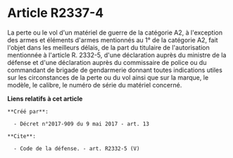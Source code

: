 # Article R2337-4

La perte ou le vol d'un matériel de guerre de la catégorie A2, à l'exception des armes et éléments d'armes mentionnés au 1°
de la catégorie A2, fait l'objet dans les meilleurs délais, de la part du titulaire de l'autorisation mentionnée à l'article
R. 2332-5, d'une déclaration auprès du ministre de la défense et d'une déclaration auprès du commissaire de police ou du
commandant de brigade de gendarmerie donnant toutes indications utiles sur les circonstances de la perte ou du vol ainsi que
sur la marque, le modèle, le calibre, le numéro de série du matériel concerné.

**Liens relatifs à cet article**

	**Créé par**:

	  - Décret n°2017-909 du 9 mai 2017 - art. 13

	**Cite**:

	  - Code de la défense. - art. R2332-5 (V)
